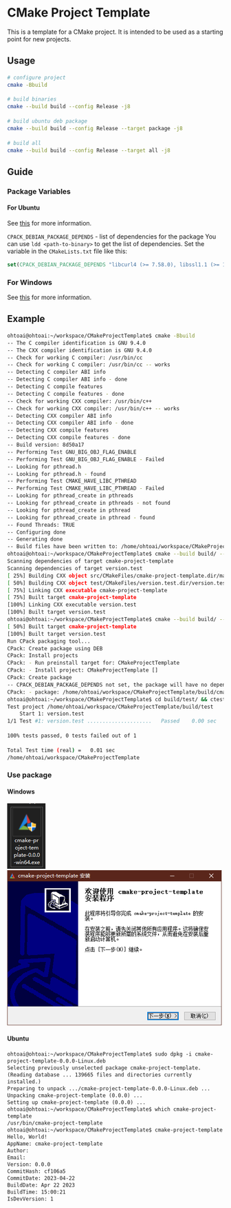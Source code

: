 # CMake Project Template

This is a template for a CMake project. It is intended to be used as a starting point for new projects.

## Usage

```bash
# configure project
cmake -Bbuild

# build binaries
cmake --build build --config Release -j8

# build ubuntu deb package
cmake --build build --config Release --target package -j8

# build all
cmake --build build --config Release --target all -j8
```

## Guide

### Package Variables

#### For Ubuntu
See [this](https://cmake.org/cmake/help/latest/cpack_gen/deb.html) for more information.

`CPACK_DEBIAN_PACKAGE_DEPENDS` - list of dependencies for the package
You can use `ldd <path-to-binary>` to get the list of dependencies.
Set the variable in the `CMakeLists.txt` file like this:
```cmake
set(CPACK_DEBIAN_PACKAGE_DEPENDS "libcurl4 (>= 7.58.0), libssl1.1 (>= 1.1.0)")
```

### For Windows
See [this](https://cmake.org/cmake/help/latest/cpack_gen/nsis.html) for more information.
## Example

```bash
ohtoai@ohtoai:~/workspace/CMakeProjectTemplate$ cmake -Bbuild
-- The C compiler identification is GNU 9.4.0
-- The CXX compiler identification is GNU 9.4.0
-- Check for working C compiler: /usr/bin/cc
-- Check for working C compiler: /usr/bin/cc -- works
-- Detecting C compiler ABI info
-- Detecting C compiler ABI info - done
-- Detecting C compile features
-- Detecting C compile features - done
-- Check for working CXX compiler: /usr/bin/c++
-- Check for working CXX compiler: /usr/bin/c++ -- works
-- Detecting CXX compiler ABI info
-- Detecting CXX compiler ABI info - done
-- Detecting CXX compile features
-- Detecting CXX compile features - done
-- Build version: 8d50a17
-- Performing Test GNU_BIG_OBJ_FLAG_ENABLE
-- Performing Test GNU_BIG_OBJ_FLAG_ENABLE - Failed
-- Looking for pthread.h
-- Looking for pthread.h - found
-- Performing Test CMAKE_HAVE_LIBC_PTHREAD
-- Performing Test CMAKE_HAVE_LIBC_PTHREAD - Failed
-- Looking for pthread_create in pthreads
-- Looking for pthread_create in pthreads - not found
-- Looking for pthread_create in pthread
-- Looking for pthread_create in pthread - found
-- Found Threads: TRUE  
-- Configuring done
-- Generating done
-- Build files have been written to: /home/ohtoai/workspace/CMakeProjectTemplate/build
ohtoai@ohtoai:~/workspace/CMakeProjectTemplate$ cmake --build build/ --target all -j8
Scanning dependencies of target cmake-project-template
Scanning dependencies of target version.test
[ 25%] Building CXX object src/CMakeFiles/cmake-project-template.dir/main.cpp.o
[ 50%] Building CXX object test/CMakeFiles/version.test.dir/version.test.cpp.o
[ 75%] Linking CXX executable cmake-project-template
[ 75%] Built target cmake-project-template
[100%] Linking CXX executable version.test
[100%] Built target version.test
ohtoai@ohtoai:~/workspace/CMakeProjectTemplate$ cmake --build build/ --target package
[ 50%] Built target cmake-project-template
[100%] Built target version.test
Run CPack packaging tool...
CPack: Create package using DEB
CPack: Install projects
CPack: - Run preinstall target for: CMakeProjectTemplate
CPack: - Install project: CMakeProjectTemplate []
CPack: Create package
-- CPACK_DEBIAN_PACKAGE_DEPENDS not set, the package will have no dependencies.
CPack: - package: /home/ohtoai/workspace/CMakeProjectTemplate/build/cmake-project-template-0.0.0-Linux.deb generated.
ohtoai@ohtoai:~/workspace/CMakeProjectTemplate$ cd build/test/ && ctest -C Release --output-on-failure && cd -
Test project /home/ohtoai/workspace/CMakeProjectTemplate/build/test
    Start 1: version.test
1/1 Test #1: version.test .....................   Passed    0.00 sec

100% tests passed, 0 tests failed out of 1

Total Test time (real) =   0.01 sec
/home/ohtoai/workspace/CMakeProjectTemplate
```
### Use package

#### Windows

![](doc/img/package_windows_thumb.png)
![](doc/img/package_windows_welcome.png)

#### Ubuntu

```log
ohtoai@ohtoai:~/workspace/CMakeProjectTemplate$ sudo dpkg -i cmake-project-template-0.0.0-Linux.deb
Selecting previously unselected package cmake-project-template.
(Reading database ... 139665 files and directories currently installed.)
Preparing to unpack .../cmake-project-template-0.0.0-Linux.deb ...
Unpacking cmake-project-template (0.0.0) ...
Setting up cmake-project-template (0.0.0) ...
ohtoai@ohtoai:~/workspace/CMakeProjectTemplate$ which cmake-project-template
/usr/bin/cmake-project-template
ohtoai@ohtoai:~/workspace/CMakeProjectTemplate$ cmake-project-template 
Hello, World!
AppName: cmake-project-template
Author: 
Email: 
Version: 0.0.0
CommitHash: cf106a5
CommitDate: 2023-04-22
BuildDate: Apr 22 2023
BuildTime: 15:00:21
IsDevVersion: 1
```
